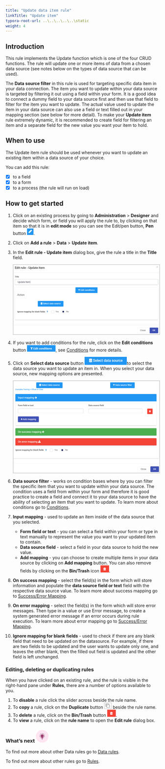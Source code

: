 ```yaml
---
title: "Update data item rule"
linkTitle: "Update item"
typora-root-url: ..\..\..\..\..\static
weight: 4
---
```


## Introduction

This rule implements the Update function which is one of the four CRUD functions. The rule will update one or more items of data from a chosen data source (see notes below on the types of data source that can be used).

The **Data source filter** in this rule is used for targeting specific data item in your data connection. The item you want to update within your data source is targeted by filtering it out using a field within your form. It is a good idea to connect a dummy field to your data source first and then use that field to filter for the item you want to update. The actual value used to update the item in your data source can also use a field or text filled out in your mapping section (see below for more detail). To make your **Update item** rule extremely dynamic, it is recommended to create field for filtering an item and a separate field for the new value you want your item to hold.

## When to use 

The Update item rule should be used whenever you want to update an existing item within a data source of your choice. 

You can add this rule:
- [x] to a field
- [x] to a form 
- [x] to a process (the rule will run on load)

## How to get started

1. Click on an existing process by going to **Administration** > **Designer** and decide which form, or field you will apply the rule to, by clicking on that item so that it is in **edit mode** so you can see the Edit/pen button, **Pen** button ![Pen button](/images/penicon.png).

2. Click on **Add a rule** > **Data** > **Update item**.

3. In the **Edit rule - Update item** dialog box, give the rule a title in the **Title** field.

   ![Edit rule - Update form dialog box](/images/update-item-edit-dialog.jpg)

4. If you want to add conditions for the rule, click on the **Edit conditions** button ![Edit conditions button](/images/editconditions.png), see [Conditions](/docs/platform/rules/general/add-conditions/) for more details.

5. Click on **Select data source** button ![Select data source](/images/button-select-data-source.jpg)to select the data source you want to update an item in. When you select your data source, new mapping options are presented.

   ![update item - mapping options](/images/update-item-mapping.jpg)

6. **Data source filter** - works on condition bases where by you can filter the specific item that you want to update within your data source. The condition uses a field from within your form and therefore it is good practice to create a field and connect it to your data source to have the ability of selecting an item that you want to update. To learn more about conditions go to [Conditions](/docs/platform/rules/general/add-conditions/).

7. **Input mapping** - used to update an item inside of the data source that you selected.

   - **Form field or text** - you can select a field within your form or type in text manually to represent the value you want to your updated item to contain.
   - **Data source field** -  select a field in your data source to hold the new value.
   - **Add mapping** - you can choose to create multiple items in your data source by clicking on **Add mapping** button. You can also remove fields by clicking on the **Bin/Trash** icon ![Bin/Trash button](/images/bin.png).

8. **On success mapping** - select the field(s) in the form which will store information and populate the **data source field or text** field with the respective data source value. To learn more about success mapping go to [Success/Error Mapping](/docs/platform/rules/general/success-error-mapping/).

9. **On error mapping** - select the field(s) in the form which will store error messages. Then type in a value or use Error message, to create a system generated error message if an error occurs during rule execution. To learn more about error mapping go to [Success/Error Mapping](/docs/platform/rules/general/success-error-mapping/).

10. **Ignore mapping for blank fields** - used to check if there are any blank field that need to be updated on the datasource. For example, if there are two fields to be updated and the user wants to update only one, and leaves the other blank, then the filled out field is updated and the other field is left unchanged.

### Editing, deleting or duplicating rules

When you have clicked on an existing rule, and the rule is visible in the right-hand pane under **Rules**, there are a number of options available to you.

1. To **disable** a rule click the slider across beside the rule name.
2. To **copy** a rule, click on the **Duplicate** button ![Duplicate button](/images/duplicate-button.jpg) beside the rule name.
3. To **delete** a rule, click on the **Bin/Trash** button ![Bin/Trash button](/images/bin.png).
4. To **view** a rule, click on the **rule name** to open the **Edit rule** dialog box.

### What’s next ![Idea icon](/images/18.png)

To find out more about other Data rules go to [Data rules](/docs/platform/rules/data/).

To find out more about other rules go to [Rules](/docs/platform/rules/).



